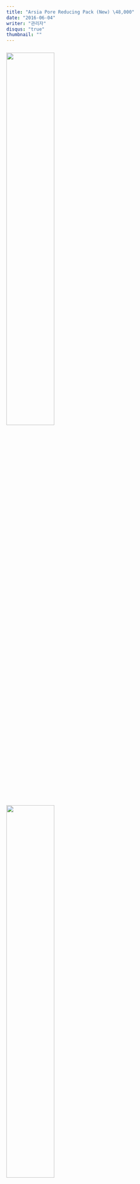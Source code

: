```yaml
---
title: "Arsia Pore Reducing Pack (New) \48,000"
date: "2016-06-04"
writer: "관리자"
disqus: "true"
thumbnail: ""
---
```


<img style="width:50%; padding: 10px 0px;" src="https://user-images.githubusercontent.com/59393359/76975335-c0812280-6975-11ea-910d-0e446388dd00.png" />

<img style="width:50%; padding: 10px 0px;" src="https://user-images.githubusercontent.com/59393359/76975758-5e74ed00-6976-11ea-8ce0-7cc10b517bb3.png" />

Arsia Pore Reducing Pack (New)

50g

\48,000

효능효과 : 모공축소, 여드름피부, 메이크업 화장 개선, 매끄러운 피부결.

사용방법 : 1분 마사지후 20~30분 방치한 다음 물로 세안.(주 2회)

---

<img style="width:100%; padding: 10px 0px;" src="https://user-images.githubusercontent.com/59393359/76975237-9e87a000-6975-11ea-9968-0d81598bd1e9.png" />

<img style="width:100%; padding: 10px 0px;" src="https://user-images.githubusercontent.com/59393359/76975242-a0516380-6975-11ea-9e85-1dff94294a94.png" />

<img style="width:100%; padding: 10px 0px;" src="https://user-images.githubusercontent.com/59393359/76975246-a0e9fa00-6975-11ea-8825-44b5ffb00612.png" />

---

<img style="width:100%; padding: 10px 0px;" src="https://user-images.githubusercontent.com/59393359/76975380-d0990200-6975-11ea-9e24-323be3d419fd.png" />

<img style="width:100%; padding: 10px 0px;" src="https://user-images.githubusercontent.com/59393359/76975382-d262c580-6975-11ea-9a6d-f0a14b13e45c.png" />

<img style="width:100%; padding: 10px 0px;" src="https://user-images.githubusercontent.com/59393359/76975386-d2fb5c00-6975-11ea-9ffb-c95228cbcafb.png" />

<img style="width:100%; padding: 10px 0px;" src="https://user-images.githubusercontent.com/59393359/76975387-d393f280-6975-11ea-8843-0dea6ef16676.png" />

<img style="width:100%; padding: 10px 0px;" src="https://user-images.githubusercontent.com/59393359/76975388-d42c8900-6975-11ea-9a49-00a09428de29.png" />

<img style="width:100%; padding: 10px 0px;" src="https://user-images.githubusercontent.com/59393359/76975391-d4c51f80-6975-11ea-927e-7f873bbca410.png" />

<img style="width:100%; padding: 10px 0px;" src="https://user-images.githubusercontent.com/59393359/76975392-d55db600-6975-11ea-94be-b9d51c1dad4f.png" />

<img style="width:100%; padding: 10px 0px;" src="https://user-images.githubusercontent.com/59393359/76975394-d5f64c80-6975-11ea-84a6-5b428a2f1b20.png" />

<img style="width:100%; padding: 10px 0px;" src="https://user-images.githubusercontent.com/59393359/76975399-d5f64c80-6975-11ea-807f-02e9d701b83a.png" />

<img style="width:100%; padding: 10px 0px;" src="https://user-images.githubusercontent.com/59393359/76975400-d68ee300-6975-11ea-968d-6d811d6a75c1.png" />

<img style="width:100%; padding: 10px 0px;" src="https://user-images.githubusercontent.com/59393359/76975402-d7277980-6975-11ea-9cc4-9755f6de2c41.png" />

<img style="width:100%; padding: 10px 0px;" src="https://user-images.githubusercontent.com/59393359/76975405-d7c01000-6975-11ea-9de0-0ca25edfdd91.png" />

<img style="width:100%; padding: 10px 0px;" src="https://user-images.githubusercontent.com/59393359/76975408-d858a680-6975-11ea-9f1b-cafac10473cd.png" />

<img style="width:100%; padding: 10px 0px;" src="https://user-images.githubusercontent.com/59393359/76975413-d858a680-6975-11ea-93ee-51f688ee657d.png" />

<img style="width:100%; padding: 10px 0px;" src="https://user-images.githubusercontent.com/59393359/76975419-d8f13d00-6975-11ea-8a3f-0e8441595e63.png" />

<img style="width:100%; padding: 10px 0px;" src="https://user-images.githubusercontent.com/59393359/76975420-d989d380-6975-11ea-9acc-ec389dfd16cc.png" />

<img style="width:100%; padding: 10px 0px;" src="https://user-images.githubusercontent.com/59393359/76975421-da226a00-6975-11ea-9c39-78ce23453dc9.png" />